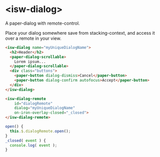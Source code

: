 # \<isw-dialog\>

A paper-dialog with remote-control.

Place your dialog somewhere save from stacking-context, and access it over a remote in your view.

```html
<isw-dialog name="myUniqueDialogName">
  <h2>Header</h2>
  <paper-dialog-scrollable>
    Lorem ipsum...
  </paper-dialog-scrollable>
  <div class="buttons">
    <paper-button dialog-dismiss>Cancel</paper-button>
    <paper-button dialog-confirm autofocus>Accept</paper-button>
  </div>
</isw-dialog>
```

```html
<isw-dialog-remote
    id="dialogRemote"
    dialog="myUniqueDialogName"
    on-iron-overlay-closed="_closed">
</isw-dialog-remote>
```

```javascript
open() {
  this.$.dialogRemote.open();
}
_closed( event ) {
  console.log( event );
}
```